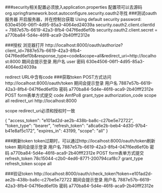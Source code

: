 ###security相关配置必须放入application.properties
配置项可以去源码org.springframework.boot.autoconfigure.security.oauth2寻找
###测试oauth服务器
开启服务器，并在控制台获取
Using default security password: 630e4506-06f1-4d95-85a3-4064ed24039a
security.oauth2.client.clientId = 7887e57b-6619-42a3-8fb4-047f6ed6ef0b
security.oauth2.client.secret = a770ba84-5d4e-46f8-aca9-2b40fff2312e

###授权
浏览器打开 http://localhost:8000/oauth/authorize?client_id=7887e57b-6619-42a3-8fb4-047f6ed6ef0b&response_type=code&scope=all&redirect_uri=http://localhost:8000
期间会提示登录 用户名 user 密码 630e4506-06f1-4d95-85a3-4064ed24039a

redirect URL中含有code
###获取token
POST方式访问http://localhost:8000/oauth/token
期间会提示登录 用户名 7887e57b-6619-42a3-8fb4-047f6ed6ef0b 密码 a770ba84-5d4e-46f8-aca9-2b40fff2312e
POST form表单方式提交
code AmfPo8
grant_type authorization_code
scope all
redirect_uri http://localhost:8000

scope redirect_uri必须和授权时一致

{
"access_token": "e101ad2d-ae2b-438b-ba8c-c27be5e72722",
"token_type": "bearer",
"refresh_token": "a8ca6e2b-beb4-4d30-97b4-b41e8af5c172",
"expires_in": 43199,
"scope": "all"
}

###刷新token
token过期时，可以通过http://localhost:8000/oauth/token刷新token
期间会提示登录 用户名 7887e57b-6619-42a3-8fb4-047f6ed6ef0b 密码 a770ba84-5d4e-46f8-aca9-2b40fff2312e
POST form表单方式提交
refresh_token 78c15044-c2b0-4ed6-8771-200794caf8c7
grant_type refresh_token
scope all

###验证token
http://localhost:8000/oauth/check_token?token=e101ad2d-ae2b-438b-ba8c-c27be5e72722
期间会提示登录 用户名 7887e57b-6619-42a3-8fb4-047f6ed6ef0b 密码 a770ba84-5d4e-46f8-aca9-2b40fff2312e